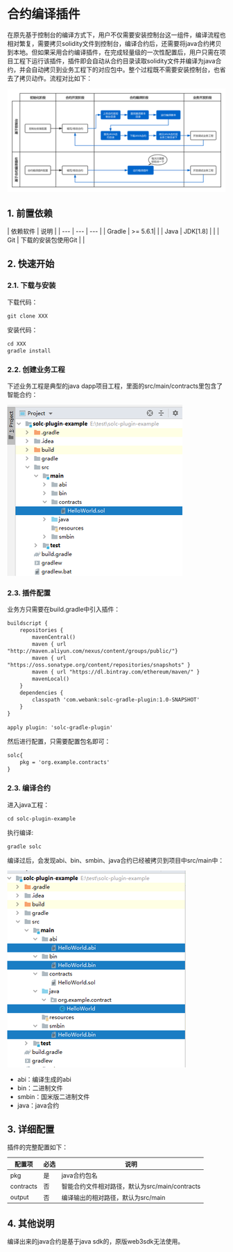 # 合约编译插件

在原先基于控制台的编译方式下，用户不仅需要安装控制台这一组件，编译流程也相对繁复，需要拷贝solidity文件到控制台，编译合约后，还需要将java合约拷贝到本地。但如果采用合约编译插件，在完成轻量级的一次性配置后，用户只需在项目工程下运行该插件，插件即会自动从合约目录读取solidity文件并编译为java合约，并会自动拷贝到业务工程下的对应包中。整个过程既不需要安装控制台，也省去了拷贝动作。流程对比如下：

![](picture/cplugin.png)

## 1. 前置依赖
| 依赖软件 | 说明 |
| --- | --- | --- |
| Gradle | >= 5.6.1| |
| Java | JDK[1.8] | |
| Git | 下载的安装包使用Git | |
## 2. 快速开始

### 2.1. 下载与安装

下载代码：

```
git clone XXX
```

安装代码：

```
cd XXX
gradle install
```


### 2.2. 创建业务工程

下述业务工程是典型的java dapp项目工程，里面的src/main/contracts里包含了智能合约：

![](picture/demo.png)

### 2.3. 插件配置

业务方只需要在build.gradle中引入插件：

```
buildscript {
    repositories {
        mavenCentral()
        maven { url "http://maven.aliyun.com/nexus/content/groups/public/"}
        maven { url "https://oss.sonatype.org/content/repositories/snapshots" }
        maven { url "https://dl.bintray.com/ethereum/maven/" }
        mavenLocal()
    }
    dependencies {
        classpath 'com.webank:solc-gradle-plugin:1.0-SNAPSHOT'
    }
}

apply plugin: 'solc-gradle-plugin'

```

然后进行配置，只需要配置包名即可：

```
solc{
    pkg = 'org.example.contracts'
}

```

### 2.3. 编译合约

进入java工程：
```
cd solc-plugin-example
```
执行编译:

```
gradle solc
```

编译过后，会发现abi、bin、smbin、java合约已经被拷贝到项目中src/main中：

![](picture/result.png)

- abi：编译生成的abi
- bin：二进制文件
- smbin：国米版二进制文件
- java：java合约

## 3. 详细配置

插件的完整配置如下：

| 配置项 | 必选 | 说明 |
| --- | --- | --- |
| pkg | 是 | java合约包名 |
| contracts | 否 | 智能合约文件相对路径，默认为src/main/contracts |
| output | 否 | 编译输出的相对路径，默认为src/main |

## 4. 其他说明

编译出来的java合约是基于java sdk的，原版web3sdk无法使用。
